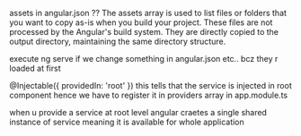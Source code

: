 assets in angular.json ??
The assets array is used to list files or folders that you want to copy as-is when you build your project. These files are not processed by the Angular's build system. They are directly copied to the output directory, maintaining the same directory structure.

execute ng serve if we change something in angular.json etc..  bcz they r loaded at first


@Injectable({
  providedIn: 'root'
})
this tells that the service is injected in root component hence we have to register it in providers array in app.module.ts

when u provide a service at root level angular craetes a single shared instance of service meaning it is available for whole application